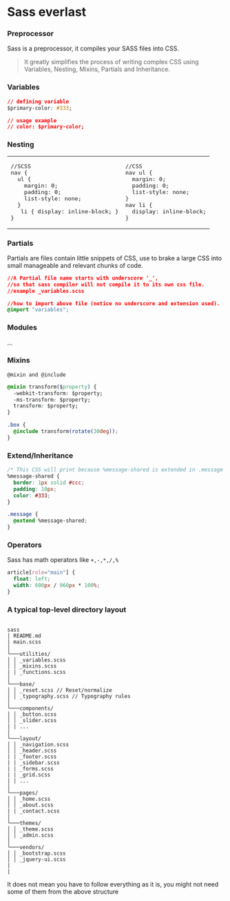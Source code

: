 # Sass everlast

### Preprocessor

Sass is a preprocessor, it compiles your SASS files into CSS.

> It greatly simplifies the process of writing complex CSS
> using Variables, Nesting, Mixins, Partials and Inheritance.

### Variables

```css
// defining variable
$primary-color: #333;

// usage example
// color: $primary-color;
```

### Nesting

<table width="100%"><tr>
<td>
<pre>
//SCSS
nav {
  ul {
    margin: 0;
    padding: 0;
    list-style: none;
  }
   li { display: inline-block; }
}
</pre>
</td>
<td>
<pre>
//CSS
nav ul {
  margin: 0;
  padding: 0;
  list-style: none;
}
nav li {
  display: inline-block;
}
</pre>
</td>
</tr></table>

### Partials

Partials are files contain little snippets of CSS, use to brake a large CSS into small manageable and relevant chunks of code.

```css
//A Partial file name starts with underscore '_',
//so that sass compiler will not compile it to its own css file.
//example _variables.scss

//how to import above file (notice no underscore and extension used).
@import "variables";
```

### Modules

...

### Mixins

`@mixin and @include`

```css
@mixin transform($property) {
  -webkit-transform: $property;
  -ms-transform: $property;
  transform: $property;
}

.box {
  @include transform(rotate(30deg));
}
```

### Extend/Inheritance

```css
/* This CSS will print because %message-shared is extended in .message class. */
%message-shared {
  border: 1px solid #ccc;
  padding: 10px;
  color: #333;
}

.message {
  @extend %message-shared;
}
```

### Operators

Sass has math operators like `+,-,*,/,%`

```css
article[role="main"] {
  float: left;
  width: 600px / 960px * 100%;
}
```

### A typical top-level directory layout

```

sass
│ README.md
| main.scss
│
└───utilities/
│ │ _variables.scss
│ │ _mixins.scss
| | _functions.scss
│
└───base/
│ │ _reset.scss // Reset/normalize
│ │ _typography.scss // Typography rules
│
└───components/
│ │ _button.scss
│ │ _slider.scss
| | ...
│
└───layout/
│ │ _navigation.scss
│ │ _header.scss
| | _footer.scss
| | _sidebar.scss
| | _forms.scss
| | _grid.scss
| | ...
│
└───pages/
│ │ _home.scss
│ │ _about.scss
| | _contact.scss
│
└───themes/
│ │ _theme.scss
│ │ _admin.scss
│
└───vendors/
│ │ _bootstrap.scss
│ │ _jquery-ui.scss
|
|
```

It does not mean you have to follow everything as it is, you might not need some of them from the above structure
